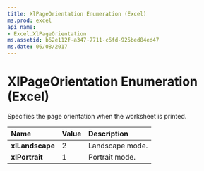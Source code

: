 ```yaml
---
title: XlPageOrientation Enumeration (Excel)
ms.prod: excel
api_name:
- Excel.XlPageOrientation
ms.assetid: b62e112f-a347-7711-c6fd-925bed84ed47
ms.date: 06/08/2017
---
```



# XlPageOrientation Enumeration (Excel)

Specifies the page orientation when the worksheet is printed.



|**Name**|**Value**|**Description**|
|:-----|:-----|:-----|
| **xlLandscape**|2|Landscape mode.|
| **xlPortrait**|1|Portrait mode.|

